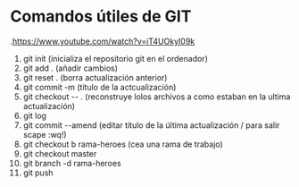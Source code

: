 # Comandos útiles de GIT
.https://www.youtube.com/watch?v=iT4UOkyI09k

1. git init (inicializa el repositorio git en el ordenador)
2. git add . (añadir cambios)
3. git reset . (borra actualización anterior)
4. git commit -m (título de la actcualización)
5. git checkout -- . (reconstruye lolos archivos a como estaban en la ultima actualización)
6. git log
7. git commit --amend (editar título de la última actualización / para salir scape :wq!)
8. git checkout b rama-heroes (cea una rama de trabajo)
9. git checkout master
10. git branch -d rama-heroes
11. git push

